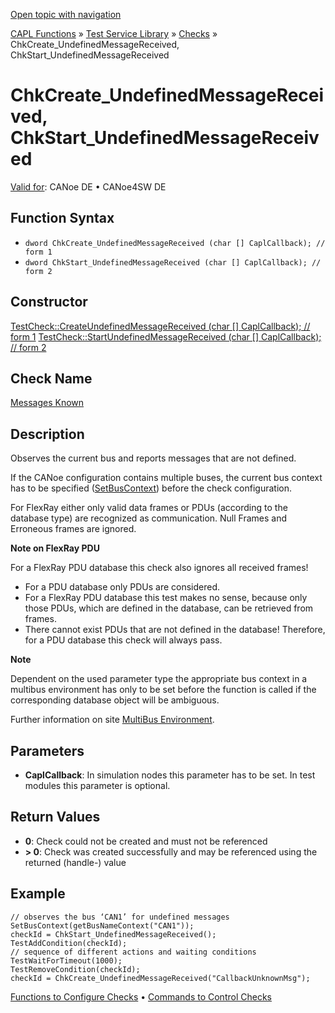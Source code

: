 [Open topic with navigation](../../../../../CANoeDEFamily.htm#Topics/CAPLFunctions/Test/Functions/CAPLfunctionChkCreateUndefinedMessageReceived.md)

[CAPL Functions](../../CAPLfunctions.md) » [Test Service Library](../CAPLfunctionsTSLOverview.md) » [Checks](../CAPLfunctionsTSLCheckOverview.md) » ChkCreate_UndefinedMessageReceived, ChkStart_UndefinedMessageReceived

# ChkCreate_UndefinedMessageReceived, ChkStart_UndefinedMessageReceived

[Valid for](../../../Shared/FeatureAvailability.md): CANoe DE • CANoe4SW DE

## Function Syntax

- `dword ChkCreate_UndefinedMessageReceived (char [] CaplCallback); // form 1`
- `dword ChkStart_UndefinedMessageReceived (char [] CaplCallback); // form 2`

## Constructor

[TestCheck::CreateUndefinedMessageReceived (char [] CaplCallback); // form 1](../../../Shared/CAPL/General/ClassesAndObjects.htm)
[TestCheck::StartUndefinedMessageReceived (char [] CaplCallback); // form 2](../../../Shared/CAPL/General/ClassesAndObjects.htm)

## Check Name

[Messages Known](../../../TestCommands/CheckDescriptions/CDMessagesKnown.md)

## Description

Observes the current bus and reports messages that are not defined.

If the CANoe configuration contains multiple buses, the current bus context has to be specified ([SetBusContext](../../Other/Functions/CAPLfunctionSetBusContext.md)) before the check configuration.

For FlexRay either only valid data frames or PDUs (according to the database type) are recognized as communication. Null Frames and Erroneous frames are ignored.

**Note on FlexRay PDU**

For a FlexRay PDU database this check also ignores all received frames!

- For a PDU database only PDUs are considered.
- For a FlexRay PDU database this test makes no sense, because only those PDUs, which are defined in the database, can be retrieved from frames.
- There cannot exist PDUs that are not defined in the database! Therefore, for a PDU database this check will always pass.

**Note**

Dependent on the used parameter type the appropriate bus context in a multibus environment has only to be set before the function is called if the corresponding database object will be ambiguous.

Further information on site [MultiBus Environment](../../../Shared/CAPL/General/TestMultiBusEnvironment.md).

## Parameters

- **CaplCallback**: In simulation nodes this parameter has to be set. In test modules this parameter is optional.

## Return Values

- **0**: Check could not be created and must not be referenced
- **> 0**: Check was created successfully and may be referenced using the returned (handle-) value

## Example

```plaintext
// observes the bus ‘CAN1’ for undefined messages
SetBusContext(getBusNameContext("CAN1"));
checkId = ChkStart_UndefinedMessageReceived();
TestAddCondition(checkId);
// sequence of different actions and waiting conditions
TestWaitForTimeout(1000);
TestRemoveCondition(checkId);
checkId = ChkCreate_UndefinedMessageReceived("CallbackUnknownMsg");
```

[Functions to Configure Checks](../CAPLfunctionsTSLConfigurationFunctions.md) • [Commands to Control Checks](../CAPLfunctionsTSLCheckControlCommands.md)
